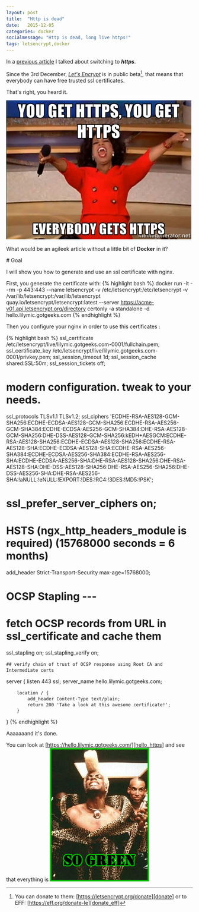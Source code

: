 ```yaml
---
layout: post
title:  "Http is dead"
date:   2015-12-05
categories: docker
socialmessage: "Http is dead, long live https!"
tags: letsencrypt,docker
---
```


In a [previous article][previous_article] I talked about switching to **_https_**.

Since the 3rd December, [_Let's Encrypt_][letsencrypt] is in public beta[^1], that means that everybody can have free trusted ssl certificates.

That's right, you heard it.

![OprahHttps][OprahHttps]

What would be an agileek article without a little bit of **Docker** in it?

# Goal

I will show you how to generate and use an ssl certificate with nginx.

First, you generate the certificate with:
{% highlight bash %}
docker run -it --rm -p 443:443 --name letsencrypt -v /etc/letsencrypt:/etc/letsencrypt -v /var/lib/letsencrypt:/var/lib/letsencrypt quay.io/letsencrypt/letsencrypt:latest --server https://acme-v01.api.letsencrypt.org/directory certonly -a standalone -d hello.lilymic.gotgeeks.com
{% endhighlight %}

Then you configure your nginx in order to use this certificates :

{% highlight bash %}
ssl_certificate      /etc/letsencrypt/live/lilymic.gotgeeks.com-0001/fullchain.pem;
ssl_certificate_key  /etc/letsencrypt/live/lilymic.gotgeeks.com-0001/privkey.pem;
ssl_session_timeout 1d;
ssl_session_cache shared:SSL:50m;
ssl_session_tickets off;


# modern configuration. tweak to your needs.
ssl_protocols TLSv1.1 TLSv1.2;
ssl_ciphers 'ECDHE-RSA-AES128-GCM-SHA256:ECDHE-ECDSA-AES128-GCM-SHA256:ECDHE-RSA-AES256-GCM-SHA384:ECDHE-ECDSA-AES256-GCM-SHA384:DHE-RSA-AES128-GCM-SHA256:DHE-DSS-AES128-GCM-SHA256:kEDH+AESGCM:ECDHE-RSA-AES128-SHA256:ECDHE-ECDSA-AES128-SHA256:ECDHE-RSA-AES128-SHA:ECDHE-ECDSA-AES128-SHA:ECDHE-RSA-AES256-SHA384:ECDHE-ECDSA-AES256-SHA384:ECDHE-RSA-AES256-SHA:ECDHE-ECDSA-AES256-SHA:DHE-RSA-AES128-SHA256:DHE-RSA-AES128-SHA:DHE-DSS-AES128-SHA256:DHE-RSA-AES256-SHA256:DHE-DSS-AES256-SHA:DHE-RSA-AES256-SHA:!aNULL:!eNULL:!EXPORT:!DES:!RC4:!3DES:!MD5:!PSK';
#    ssl_prefer_server_ciphers on;

# HSTS (ngx_http_headers_module is required) (15768000 seconds = 6 months)
add_header Strict-Transport-Security max-age=15768000;

# OCSP Stapling ---
# fetch OCSP records from URL in ssl_certificate and cache them
ssl_stapling on;
ssl_stapling_verify on;

    ## verify chain of trust of OCSP response using Root CA and Intermediate certs

server {
        listen       443 ssl;
        server_name  hello.lilymic.gotgeeks.com;

        location / {            
            add_header Content-Type text/plain;
            return 200 'Take a look at this awesome certificate!';
        }
}
{% endhighlight %}

Aaaaaaand it's done.

You can look at [https://hello.lilymic.gotgeeks.com/][hello_https] and see that everything is ![so green][soGreen]

[previous_article]: /jekyll/2015/11/20/disqus-https-and-http/
[letsencrypt]: https://letsencrypt.org/
[OprahHttps]: /images/posts/letsencrypt/meme.jpg
[hello_https]: https://hello.lilymic.gotgeeks.com/
[soGreen]: /images/posts/letsencrypt/super_green.gif
[donate]: https://letsencrypt.org/donate
[donate_eff]: https://eff.org/donate-le
[^1]: You can donate to them:  [https://letsencrypt.org/donate][donate] or to EFF: [https://eff.org/donate-le][donate_eff]
